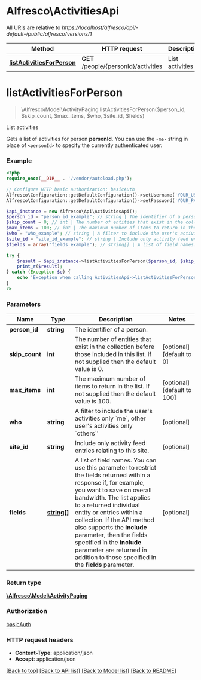 # Alfresco\ActivitiesApi

All URIs are relative to *https://localhost/alfresco/api/-default-/public/alfresco/versions/1*

Method | HTTP request | Description
------------- | ------------- | -------------
[**listActivitiesForPerson**](ActivitiesApi.md#listActivitiesForPerson) | **GET** /people/{personId}/activities | List activities


# **listActivitiesForPerson**
> \Alfresco\Model\ActivityPaging listActivitiesForPerson($person_id, $skip_count, $max_items, $who, $site_id, $fields)

List activities

Gets a list of activities for person **personId**.  You can use the `-me-` string in place of `<personId>` to specify the currently authenticated user.

### Example
```php
<?php
require_once(__DIR__ . '/vendor/autoload.php');

// Configure HTTP basic authorization: basicAuth
Alfresco\Configuration::getDefaultConfiguration()->setUsername('YOUR_USERNAME');
Alfresco\Configuration::getDefaultConfiguration()->setPassword('YOUR_PASSWORD');

$api_instance = new Alfresco\Api\ActivitiesApi();
$person_id = "person_id_example"; // string | The identifier of a person.
$skip_count = 0; // int | The number of entities that exist in the collection before those included in this list.  If not supplied then the default value is 0.
$max_items = 100; // int | The maximum number of items to return in the list.  If not supplied then the default value is 100.
$who = "who_example"; // string | A filter to include the user's activities only `me`, other user's activities only `others`'
$site_id = "site_id_example"; // string | Include only activity feed entries relating to this site.
$fields = array("fields_example"); // string[] | A list of field names.  You can use this parameter to restrict the fields returned within a response if, for example, you want to save on overall bandwidth.  The list applies to a returned individual entity or entries within a collection.  If the API method also supports the **include** parameter, then the fields specified in the **include** parameter are returned in addition to those specified in the **fields** parameter.

try {
    $result = $api_instance->listActivitiesForPerson($person_id, $skip_count, $max_items, $who, $site_id, $fields);
    print_r($result);
} catch (Exception $e) {
    echo 'Exception when calling ActivitiesApi->listActivitiesForPerson: ', $e->getMessage(), PHP_EOL;
}
?>
```

### Parameters

Name | Type | Description  | Notes
------------- | ------------- | ------------- | -------------
 **person_id** | **string**| The identifier of a person. |
 **skip_count** | **int**| The number of entities that exist in the collection before those included in this list.  If not supplied then the default value is 0. | [optional] [default to 0]
 **max_items** | **int**| The maximum number of items to return in the list.  If not supplied then the default value is 100. | [optional] [default to 100]
 **who** | **string**| A filter to include the user&#39;s activities only &#x60;me&#x60;, other user&#39;s activities only &#x60;others&#x60;&#39; | [optional]
 **site_id** | **string**| Include only activity feed entries relating to this site. | [optional]
 **fields** | [**string[]**](../Model/string.md)| A list of field names.  You can use this parameter to restrict the fields returned within a response if, for example, you want to save on overall bandwidth.  The list applies to a returned individual entity or entries within a collection.  If the API method also supports the **include** parameter, then the fields specified in the **include** parameter are returned in addition to those specified in the **fields** parameter. | [optional]

### Return type

[**\Alfresco\Model\ActivityPaging**](../Model/ActivityPaging.md)

### Authorization

[basicAuth](../../README.md#basicAuth)

### HTTP request headers

 - **Content-Type**: application/json
 - **Accept**: application/json

[[Back to top]](#) [[Back to API list]](../../README.md#documentation-for-api-endpoints) [[Back to Model list]](../../README.md#documentation-for-models) [[Back to README]](../../README.md)
